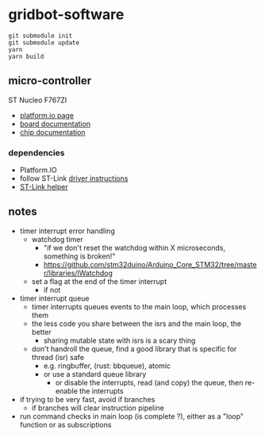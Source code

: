 # gridbot-software

```shell
git submodule init
git submodule update
yarn
yarn build
```


## micro-controller

ST Nucleo F767ZI

- [platform.io page](https://docs.platformio.org/en/latest/boards/ststm32/nucleo_f767zi.html)
- [board documentation](https://www.st.com/en/evaluation-tools/nucleo-f767zi.html#documentation)
- [chip documentation](https://www.st.com/en/microcontrollers-microprocessors/stm32f767zi.html#documentation)

### dependencies

- Platform.IO
- follow ST-Link [driver instructions](https://docs.platformio.org/en/latest/plus/debug-tools/stlink.html)
- [ST-Link helper](https://github.com/stlink-org/stlink/releases)

## notes

- timer interrupt error handling
  - watchdog timer
    - "if we don't reset the watchdog within X microseconds, something is broken!"
    - https://github.com/stm32duino/Arduino_Core_STM32/tree/master/libraries/IWatchdog
  - set a flag at the end of the timer interrupt
    - if not 
- timer interrupt queue
  - timer interrupts queues events to the main loop, which processes them
  - the less code you share between the isrs and the main loop, the better 
    - sharing mutable state with isrs is a scary thing
  - don't handroll the queue, find a good library that is specific for thread (isr) safe
    - e.g. ringbuffer, (rust: bbqueue), atomic
    - or use a standard queue library
      - or disable the interrupts, read (and copy) the queue, then re-enable the interrupts
- if trying to be very fast, avoid if branches
  - if branches will clear instruction pipeline
- run command checks in main loop (is complete ?), either as a "loop" function or as subscriptions
